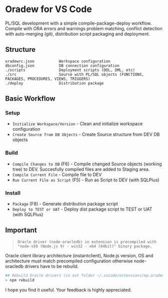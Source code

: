 # Oradew for VS Code

PL/SQL development with a simple compile-package-deploy workflow. Compile with ORA errors and warnings problem matching, conflict detection with auto-merging (git), distribution script packaging and deployment.

## Structure

```
oradewrc.json           Workspace configuration
dbconfig.json           DB connection configuration
./scripts               Deployment scripts (DDL, DML, etc)
./src                   Source with PL/SQL objects (FUNCTIONS, PACKAGES, PROCEDURES, VIEWS, TRIGGERS)
./deploy                Distribution package
```

## Basic Workflow

### **Setup**

* `Initialize Workspace/Version` - Clean and initialize workspace configuration
* `Create Source from DB Objects` - Create Source structure from DEV DB objects

### **Build**

* `Compile Changes to DB` (F6) - Compile changed Source objects (working tree) to DEV. Succesfully compiled files are added to Staging area.
* `Compile Current File` - Compile file to DEV
* `Run Current File as Script` (F5) - Run as Script to DEV (with SQLPlus)

### **Install**

* `Package` (F8) - Generate distribution package script
* `Deploy to TEST or UAT` - Deploy dist package script to TEST or UAT (with SQLPlus)

## Important

> `Oracle driver (node-oracledb) in extension is precompiled with "node-v59 (Node.js 9) - win32 - x64 (64bit)" binary package.`

Oracle client library architecture (instantclient), Node.js version, OS and architecture must match precompiled configuration otherwise node-oracledb drivers have to be rebuild.

```bash
## Rebuild Oracle drivers (in ext folder ~/.vscode/extensions/mp.oradew-vscode-...):
> npm rebuild
```

I hope you find it useful. Your feedback is highly appreciated.
